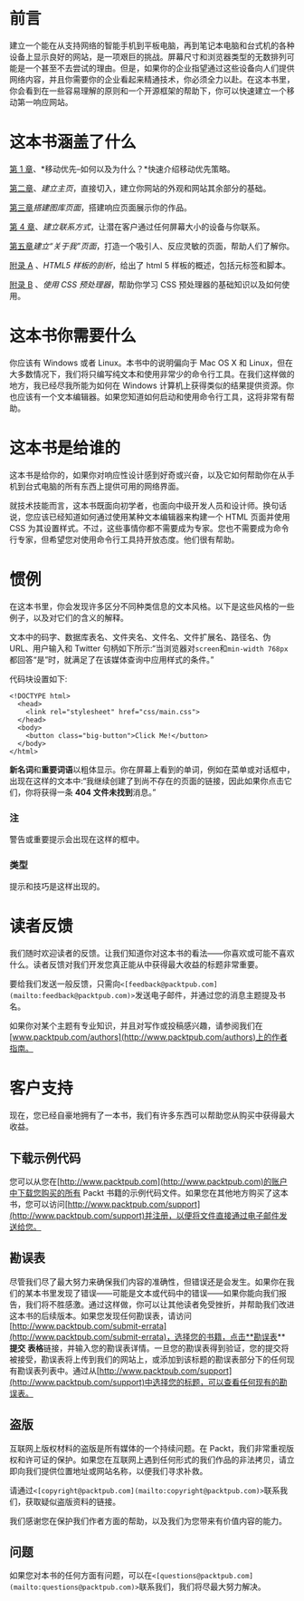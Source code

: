 # 前言

建立一个能在从支持网络的智能手机到平板电脑，再到笔记本电脑和台式机的各种设备上显示良好的网站，是一项艰巨的挑战。屏幕尺寸和浏览器类型的无数排列可能是一个甚至不去尝试的理由。但是，如果你的企业指望通过这些设备向人们提供网络内容，并且你需要你的企业看起来精通技术，你必须全力以赴。在这本书里，你会看到在一些容易理解的原则和一个开源框架的帮助下，你可以快速建立一个移动第一响应网站。

# 这本书涵盖了什么

[第 1 章](1.html "Chapter 1. Mobile First – How and Why?")、*移动优先–如何以及为什么？*快速介绍移动优先策略。

[第二章](2.html "Chapter 2. Building the Home Page")、*建立主页*，直接切入，建立你网站的外观和网站其余部分的基础。

[第三章](3.html "Chapter 3. Building the Gallery Page")*搭建图库页面*，搭建响应页面展示你的作品。

[第 4 章](4.html "Chapter 4. Building the Contact Form")、*建立联系方式*，让潜在客户通过任何屏幕大小的设备与你联系。

[第五章](5.html "Chapter 5. Building the About Me Page")*建立“关于我”页面*，打造一个吸引人、反应灵敏的页面，帮助人们了解你。

[附录 A](6.html "Appendix A. Anatomy of HTML5 Boilerplate") 、*HTML5 样板的剖析*，给出了 html 5 样板的概述，包括元标签和脚本。

[附录 B](7.html "Appendix B. Using CSS Preprocessors") 、*使用 CSS 预处理器*，帮助你学习 CSS 预处理器的基础知识以及如何使用。

# 这本书你需要什么

你应该有 Windows 或者 Linux。本书中的说明偏向于 Mac OS X 和 Linux，但在大多数情况下，我们将只编写纯文本和使用非常少的命令行工具。在我们这样做的地方，我已经尽我所能为如何在 Windows 计算机上获得类似的结果提供资源。你也应该有一个文本编辑器。如果您知道如何启动和使用命令行工具，这将非常有帮助。

# 这本书是给谁的

这本书是给你的，如果你对响应性设计感到好奇或兴奋，以及它如何帮助你在从手机到台式电脑的所有东西上提供可用的网络界面。

就技术技能而言，这本书既面向初学者，也面向中级开发人员和设计师。换句话说，您应该已经知道如何通过使用某种文本编辑器来构建一个 HTML 页面并使用 CSS 为其设置样式。不过，这些事情你都不需要成为专家。您也不需要成为命令行专家，但希望您对使用命令行工具持开放态度。他们很有帮助。

# 惯例

在这本书里，你会发现许多区分不同种类信息的文本风格。以下是这些风格的一些例子，以及对它们的含义的解释。

文本中的码字、数据库表名、文件夹名、文件名、文件扩展名、路径名、伪 URL、用户输入和 Twitter 句柄如下所示:“当浏览器对`screen`和`min-width 768px`都回答“是”时，就满足了在该媒体查询中应用样式的条件。”

代码块设置如下:

```
<!DOCTYPE html>
  <head>
    <link rel="stylesheet" href="css/main.css">
  </head>
  <body>
    <button class="big-button">Click Me!</button>
  </body>
</html>
```

**新名词**和**重要词语**以粗体显示。你在屏幕上看到的单词，例如在菜单或对话框中，出现在这样的文本中:“我继续创建了到尚不存在的页面的链接，因此如果你点击它们，你将获得一条 **404 文件未找到**消息。”

### 注

警告或重要提示会出现在这样的框中。

### 类型

提示和技巧是这样出现的。

# 读者反馈

我们随时欢迎读者的反馈。让我们知道你对这本书的看法——你喜欢或可能不喜欢什么。读者反馈对我们开发您真正能从中获得最大收益的标题非常重要。

要给我们发送一般反馈，只需向`<[feedback@packtpub.com](mailto:feedback@packtpub.com)>`发送电子邮件，并通过您的消息主题提及书名。

如果你对某个主题有专业知识，并且对写作或投稿感兴趣，请参阅我们在[www.packtpub.com/authors](http://www.packtpub.com/authors)上的作者指南。

# 客户支持

现在，您已经自豪地拥有了一本书，我们有许多东西可以帮助您从购买中获得最大收益。

## 下载示例代码

您可以从您在[http://www.packtpub.com](http://www.packtpub.com)的账户中下载您购买的所有 Packt 书籍的示例代码文件。如果您在其他地方购买了这本书，您可以访问[http://www.packtpub.com/support](http://www.packtpub.com/support)并注册，以便将文件直接通过电子邮件发送给您。

## 勘误表

尽管我们尽了最大努力来确保我们内容的准确性，但错误还是会发生。如果你在我们的某本书里发现了错误——可能是文本或代码中的错误——如果你能向我们报告，我们将不胜感激。通过这样做，你可以让其他读者免受挫折，并帮助我们改进这本书的后续版本。如果您发现任何勘误表，请访问[http://www.packtpub.com/submit-errata](http://www.packtpub.com/submit-errata)，选择您的书籍，点击**勘误表** **提交** **表格**链接，并输入您的勘误表详情。一旦您的勘误表得到验证，您的提交将被接受，勘误表将上传到我们的网站上，或添加到该标题的勘误表部分下的任何现有勘误表列表中。通过从[http://www.packtpub.com/support](http://www.packtpub.com/support)中选择您的标题，可以查看任何现有的勘误表。

## 盗版

互联网上版权材料的盗版是所有媒体的一个持续问题。在 Packt，我们非常重视版权和许可证的保护。如果您在互联网上遇到任何形式的我们作品的非法拷贝，请立即向我们提供位置地址或网站名称，以便我们寻求补救。

请通过`<[copyright@packtpub.com](mailto:copyright@packtpub.com)>`联系我们，获取疑似盗版资料的链接。

我们感谢您在保护我们作者方面的帮助，以及我们为您带来有价值内容的能力。

## 问题

如果您对本书的任何方面有问题，可以在`<[questions@packtpub.com](mailto:questions@packtpub.com)>`联系我们，我们将尽最大努力解决。